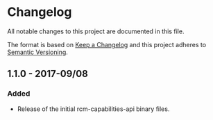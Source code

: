 # Changelog
All notable changes to this project are documented in this file.
 
The format is based on [Keep a Changelog](http://keepachangelog.com/)
and this project adheres to [Semantic Versioning](http://semver.org/).
 
## 1.1.0 - 2017-09/08
### Added
 - Release of the initial rcm-capabilities-api binary files.
